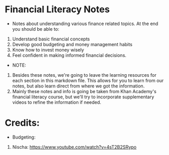 # Financial Literacy Notes

- Notes about understanding various finance related topics.
  At the end you should be able to:

1. Understand basic financial concepts
2. Develop good budgeting and money management habits
3. Know how to invest money wisely
4. Feel confident in making informed financial decisions.

- NOTE:

1. Besides these notes, we're going to leave the learning resources for
   each section in this markdown file. This allows for you to learn from
   our notes, but also learn direct from where we got the information.
2. Mainly these notes and info is going be taken from Khan Academy's
   financial literacy course, but we'll try to incorporate supplementary
   videos to refine the information if needed.

# Credits:

- Budgeting:

1. Nischa: https://www.youtube.com/watch?v=4sT2B2SRypo
